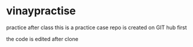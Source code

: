 # vinaypractise
practice after class
this is a practice case 
repo is created on GIT hub first 



the code is edited after clone 
